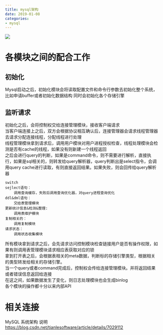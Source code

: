 ```yaml
--- 
title: mysql架构 
date: 2019-01-08
categories: 
- mysql 
---
```


![](https://cdn.jsdelivr.net/gh/nber1994/fu0k@master/uPic/20181101013239619_1039479421.png)

# 各模块之间的配合工作
## 初始化

Mysql启动之后，初始化模块会将读取配置文件和命令行参数去初始化整个系统，比如申请buffer或者初始化数据结构
同时会初始化各个存储引擎

## 监听请求
初始化之后，会将控制权交给连接管理模块，接收客户端请求  
当客户端连接上之后，双方会根据协议相互确认后，连接管理器会请求线程管理器去请求分配连接线程，分配线程进行处理  
线程管理模块拿到请求后，调用用户模块对用户进程授权检查，线程处理模块会检测是否有cache的线程，如果没有则新建一个线程返回  
之后会进行query的判断，如果是command命令，则不需要进行解析，直接执行，如果是sql相关的，则转发给query解析器，query判断出是select指令，会调用query cache进行读取，有则直接返回结果。如果失败，则会回传给query解析器  
```
switch
sejlect语句：
 	调用查询缓存，失败后调用查询优化器，对query进程查询优化
ddl&dml语句：
	交给表管理模块
更新统计信息&检测&整理:
	调用表维护模块
复制相关的：
	调用复制模块
请求状态：
	调用状态收集模块
```
所有模块拿到请求之后，会先请求访问控制模块检查链接用户是否有操作权限，如果有则调用表管理模块请求相应表获取对应的锁  
拿到打开表之后，会根据表相关的meta数据，判断标的存储引擎类型，根据相关的类型转发给相关的存储引擎。  
当一个query或者command完成后，控制权会传给连接管理模块。并将返回结果或者错误信息返回给连接  
在这之间，如果数据发生了变化，则日志处理模块也会生成binlog  
各个模块的操作都十分以来内部API  

# 相关连接  
 MySQL 系统架构 说明 https://blog.csdn.net/tianlesoftware/article/details/7029112  
